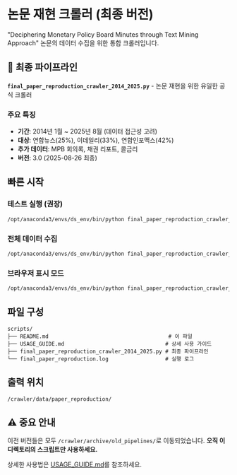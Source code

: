 # 논문 재현 크롤러 (최종 버전)

"Deciphering Monetary Policy Board Minutes through Text Mining Approach" 논문의 데이터 수집을 위한 통합 크롤러입니다.

## 📌 최종 파이프라인

**`final_paper_reproduction_crawler_2014_2025.py`** - 논문 재현을 위한 유일한 공식 크롤러

### 주요 특징
- **기간**: 2014년 1월 ~ 2025년 8월 (데이터 접근성 고려)
- **대상**: 연합뉴스(25%), 이데일리(33%), 연합인포맥스(42%)
- **추가 데이터**: MPB 회의록, 채권 리포트, 콜금리
- **버전**: 3.0 (2025-08-26 최종)

## 빠른 시작

### 테스트 실행 (권장)
```bash
/opt/anaconda3/envs/ds_env/bin/python final_paper_reproduction_crawler_2014_2025.py --test
```

### 전체 데이터 수집
```bash
/opt/anaconda3/envs/ds_env/bin/python final_paper_reproduction_crawler_2014_2025.py
```

### 브라우저 표시 모드
```bash
/opt/anaconda3/envs/ds_env/bin/python final_paper_reproduction_crawler_2014_2025.py --test --show-browser
```

## 파일 구성

```
scripts/
├── README.md                                      # 이 파일
├── USAGE_GUIDE.md                                # 상세 사용 가이드
├── final_paper_reproduction_crawler_2014_2025.py # 최종 파이프라인
└── final_paper_reproduction.log                  # 실행 로그
```

## 출력 위치
`/crawler/data/paper_reproduction/`

## ⚠️ 중요 안내

이전 버전들은 모두 `/crawler/archive/old_pipelines/`로 이동되었습니다.
**오직 이 디렉토리의 스크립트만 사용하세요.**

상세한 사용법은 [USAGE_GUIDE.md](USAGE_GUIDE.md)를 참조하세요.